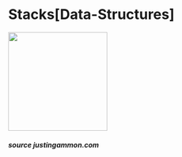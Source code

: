 # Stacks[Data-Structures]
<img src="https://media.giphy.com/media/3o85xrQOrtDruRndYI/giphy.gif" height="200" width="200"> <h5>source <a>justingammon.com</a></h5>
